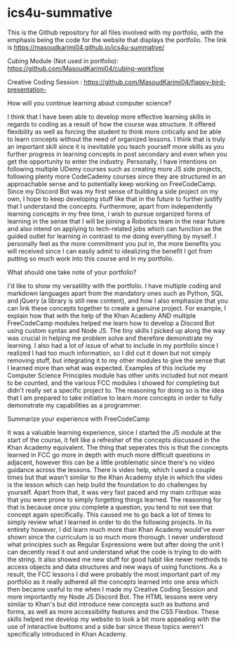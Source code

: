 # ics4u-summative

This is the Github repository for all files involved with my portfolio, with the emphasis being the code for the website that displays the portfolio. The link is https://masoudkarimi04.github.io/ics4u-summative/

Cubing Module (Not used in portfolio): https://github.com/MasoudKarimi04/cubing-workflow

Creative Coding Session : https://github.com/MasoudKarimi04/flappy-bird-presentation-


How will you continue learning about computer science?

I think that I have been able to develop more effective learning skills in regards to coding as a result of how the course was structure. It offered flexibility as well as forcing the student to think more critically and be able to learn concepts without the need of organized lessons. I think that is truly an important skill since it is inevitable you teach yourself more skills as you further progress in learning concepts in post secondary and even when you get the opportunity to enter the industry. Personally, I have intentions on following multiple UDemy courses such as creating more JS side projects, following plenty more CodeCademy courses since they are structured in an approachable sense and to potentially keep working on FreeCodeCamp. Since my Discord Bot was my first sense of building a side project on my own, I hope to keep developing stuff like that in the future to further justify that I understand the concepts. Furthermore, apart from independently learning concepts in my free time, I wish to pursue organized forms of learning in the sense that I will be joining a Robotics team in the near future and also intend on applying to tech-related jobs which can function as the guided outlet for learning in contrast to me doing everything by myself. I personally feel as the more commitment you put in, the more benefits you will received since I can easily admit to idealizing the benefit I got from putting so much work into this course and in my portfolio.


What should one take note of your portfolio?

I'd like to show my versatility with the portfolio. I have multiple coding and markdown languages apart from the mandatory ones such as Python, SQL and jQuery (a library is still new content), and how I also emphasize that you can link these concepts together to create a genuine project. For example, I explain how that with the help of the Khan Acadeny AND multiple FreeCodeCamp modules helped me learn how to develop a Discord Bot using custom syntax and Node JS. The tiny skills I picked up along the way was crucial in helping me problem solve and therefore demonstrate my learning. I also had a lot of issue of what to include in my portfolio since I realized I had too much information, so I did cut it down but not simply removing stuff, but integrating it to my other modules to give the sense that I learned more than what was expected. Examples of this include my Computer Science Principles module has other units included but not meant to be counted, and the various FCC modules I showed for completing but didn't really set a specific project to. The reasoning for doing so is the idea that I am prepared to take initiative to learn more concepts in order to fully demonstrate my capabilities as a programmer.


Summarize your experience with FreeCodeCamp


It was a valuable learning experience, since I started the JS module at the start of the course, it felt like a refresher of the concepts discussed in the Khan Academy equivalent. The thing that seperates this is that the concepts learned in FCC go more in depth with much more difficult questions in adjacent, however this can be a little problematic since there's no video guidance across the lessons. There is video help, which I used a couple times but that wasn't similar to the Khan Academy style in which the video is the lesson which can help build the foundation to do challenges by yourself. Apart from that, it was very fast paced and my main critique was that you were prone to simply forgetting things learned. The reasoning for that is because once you complete a question, you tend to not see that concept again specifically. This caused me to go back a lot of times to simply review what I learned in order to do the following projects. In its entirety however, I did learn much more than Khan Academy would've ever shown since the curriculum is so much more thorough. I never understood what principles such as Regular Expressions were but after doing the unit I can decently read it out and understand what the code is trying to do with the string. It also showed me new stuff for good habit like newer methods to access objects and data structures and new ways of using functions. As a result, the FCC lessons I did were probably the most important part of my portfolio as it really adhered all the concepts learned into one area which then became useful to me when I made my Creative Coding Session and more importantly my Node JS Discord Bot. The HTML lessons were very similar to Khan's but did introduce new concepts such as buttons and forms, as well as more accessibility features and the CSS Flexbox. These skills helped me develop my website to look a bit more appealing with the use of interactive buttoms and a side bar since these topics weren't specifically introduced in Khan Academy. 


